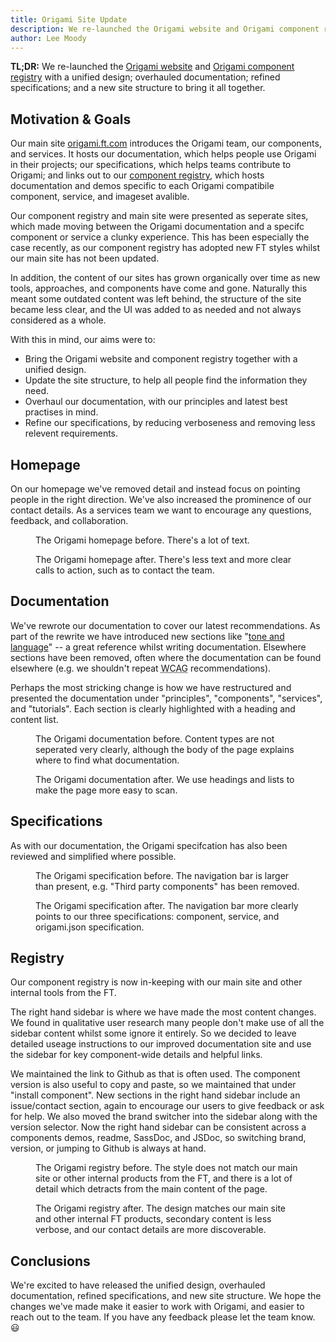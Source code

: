 ```yaml
---
title: Origami Site Update
description: We re-launched the Origami website and Origami component registry.
author: Lee Moody
---
```


**TL;DR:** We re-launched the [Origami website](https://origami.ft.com/) and [Origami component registry](https://registry.origami.ft.com/components) with a unified design; overhauled documentation; refined specifications; and a new site structure to bring it all together.

## Motivation &amp; Goals

Our main site [origami.ft.com](https://origami.ft.com/) introduces the Origami team, our components, and services. It hosts our documentation, which helps people use Origami in their projects; our specifications, which helps teams contribute to Origami; and links out to our [component registry](https://registry.origami.ft.com/components), which hosts documentation and demos specific to each Origami compatibile component, service, and imageset avalible.

Our component registry and main site were presented as seperate sites, which made moving between the Origami documentation and a specifc component or service a clunky experience. This has been especially the case recently, as our component registry has adopted new FT styles whilst our main site has not been updated.

In addition, the content of our sites has grown organically over time as new tools, approaches, and components have come and gone. Naturally this meant some outdated content was left behind, the structure of the site became less clear, and the UI was added to as needed and not always considered as a whole.

With this in mind, our aims were to:
- Bring the Origami website and component registry together with a unified design.
- Update the site structure, to help all people find the information they need.
- Overhaul our documentation, with our principles and latest best practises in mind.
- Refine our specifications, by reducing verboseness and removing less relevent requirements.

## Homepage

On our homepage we've removed detail and instead focus on pointing people in the right direction. We've also increased the prominence of our contact details. As a services team we want to encourage any questions, feedback, and collaboration.

<!-- TODO replace this with the live URL -->
<figure>
    <img alt="" src="https://www.ft.com/__origami/service/image/v2/images/raw/https://origami.ft.com/assets/images/2019-03-11-site-update/home-before.png?source=origami&width=620" />
    <figcaption class="o-typography-caption">The Origami homepage before. There's a lot of text.</figcaption>
</figure>
<figure>
    <img alt="" src="https://www.ft.com/__origami/service/image/v2/images/raw/https://origami.ft.com/assets/images/2019-03-11-site-update/home-after.png?source=origami&width=620" />
    <figcaption class="o-typography-caption">The Origami homepage after. There's less text and more clear calls to action, such as to contact the team.</figcaption>
</figure>

## Documentation

We've rewrote our documentation to cover our latest recommendations. As part of the rewrite we have introduced new sections like "[tone and language](/docs/principles/tone-and-language/)" -- a great reference whilst writing documentation. Elsewhere sections have been removed, often where the documentation can be found elsewhere (e.g. we shouldn't repeat <abbr title="Web Content Accessibility Guidelines">WCAG</abbr> recommendations).

Perhaps the most stricking change is how we have restructured and presented the documentation under "principles", "components", "services", and "tutorials". Each section is clearly highlighted with a heading and content list.

<figure>
    <img alt="" src="https://www.ft.com/__origami/service/image/v2/images/raw/https://origami.ft.com/assets/images/2019-03-11-site-update/docs-before.png?source=origami&width=620" />
    <figcaption class="o-typography-caption">The Origami documentation before. Content types are not seperated very clearly, although the body of the page explains where to find what documentation.</figcaption>
</figure>
<figure>
    <img alt="" src="https://www.ft.com/__origami/service/image/v2/images/raw/https://origami.ft.com/assets/images/2019-03-11-site-update/docs-after.png?source=origami&width=620" />
    <figcaption class="o-typography-caption">The Origami documentation after. We use headings and lists to make the page more easy to scan.</figcaption>
</figure>

## Specifications

As with our documentation, the Origami specifcation has also been reviewed and simplified where possible.

<figure>
    <img alt="" src="https://www.ft.com/__origami/service/image/v2/images/raw/https://origami.ft.com/assets/images/2019-03-11-site-update/specs-before.png?source=origami&width=620" />
    <figcaption class="o-typography-caption">The Origami specification before. The navigation bar is larger than present, e.g. "Third party components" has been removed.</figcaption>
</figure>
<figure>
    <img alt="" src="https://www.ft.com/__origami/service/image/v2/images/raw/https://origami.ft.com/assets/images/2019-03-11-site-update/specs-after.png?source=origami&width=620" />
    <figcaption class="o-typography-caption">The Origami specification after. The navigation bar more clearly points to our three specifications: component, service, and origami.json specification.</figcaption>
</figure>

## Registry

Our component registry is now in-keeping with our main site and other internal tools from the FT.

The right hand sidebar is where we have made the most content changes. We found in qualitative user research many people don't make use of all the sidebar content whilst some ignore it entirely. So we decided to leave detailed useage instructions to our improved documentation site and use the sidebar for key component-wide details and helpful links.

We maintained the link to Github as that is often used. The component version is also useful to copy and paste, so we maintained that under "install component". New sections in the right hand sidebar include an issue/contact section, again to encourage our users to give feedback or ask for help. We also moved the brand switcher into the sidebar along with the version selector. Now the right hand sidebar can be consistent across a components demos, readme, SassDoc, and JSDoc, so switching brand, version, or jumping to Github is always at hand.

<figure>
    <img alt="" src="https://www.ft.com/__origami/service/image/v2/images/raw/https://origami.ft.com/assets/images/2019-03-11-site-update/registry-before.png?source=origami&width=620" />
    <figcaption class="o-typography-caption">The Origami registry before. The style does not match our main site or other internal products from the FT, and there is a lot of detail which detracts from the main content of the page.</figcaption>
</figure>
<figure>
    <img alt="" src="https://www.ft.com/__origami/service/image/v2/images/raw/https://origami.ft.com/assets/images/2019-03-11-site-update/registry-after.png?source=origami&width=620" />
    <figcaption class="o-typography-caption">The Origami registry after. The design matches our main site and other internal FT products, secondary content is less verbose, and our contact details are more discoverable.</figcaption>
</figure>

## Conclusions

We're excited to have released the unified design, overhauled documentation, refined specifications, and new site structure. We hope the changes we've made make it easier to work with Origami, and easier to reach out to the team. If you have any feedback please let the team know. &#x1F603;
